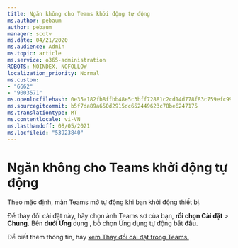 ```yaml
---
title: Ngăn không cho Teams khởi động tự động
ms.author: pebaum
author: pebaum
manager: scotv
ms.date: 04/21/2020
ms.audience: Admin
ms.topic: article
ms.service: o365-administration
ROBOTS: NOINDEX, NOFOLLOW
localization_priority: Normal
ms.custom:
- "6662"
- "9003571"
ms.openlocfilehash: 0e35a182fb8ffbb48e5c3bff72881c2cd14d778f83c759efc99c372900de6991
ms.sourcegitcommit: b5f7da89a650d2915dc652449623c78be6247175
ms.translationtype: MT
ms.contentlocale: vi-VN
ms.lasthandoff: 08/05/2021
ms.locfileid: "53923840"
---
```

# <a name="prevent-teams-from-starting-automatically"></a>Ngăn không cho Teams khởi động tự động

Theo mặc định, màn Teams mở tự động khi bạn khởi động thiết bị.

Để thay đổi cài đặt này, hãy chọn ảnh Teams sơ của bạn, **rồi chọn Cài đặt**  >   **Chung.** Bên  **dưới Ứng** dụng , bỏ chọn Ứng dụng tự động bắt  **đầu**.

Để biết thêm thông tin, hãy [xem Thay đổi cài đặt trong Teams.](https://support.microsoft.com/office/b506e8f1-1a96-4cf1-8c6b-b6ed4f424bc7)
